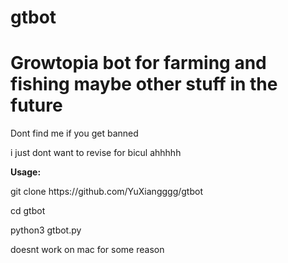 # gtbot
<h1>Growtopia bot for farming and fishing maybe other stuff in the future</h1>
<p>Dont find me if you get banned</p>
<p>i just dont want to revise for bicul ahhhhh</p>

<p><b>Usage:</b></p>

<p>git clone https://github.com/YuXiangggg/gtbot</p>
<p>cd gtbot</p>
<p>python3 gtbot.py</p>

doesnt work on mac for some reason
